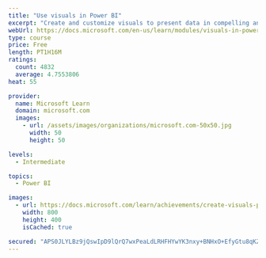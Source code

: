 ```yaml
---
title: "Use visuals in Power BI"
excerpt: "Create and customize visuals to present data in compelling and insightful ways."
webUrl: https://docs.microsoft.com/en-us/learn/modules/visuals-in-power-bi/
type: course
price: Free
length: PT1H16M
ratings:
  count: 4832
  average: 4.7553806
heat: 55

provider:
  name: Microsoft Learn
  domain: microsoft.com
  images:
    - url: /assets/images/organizations/microsoft.com-50x50.jpg
      width: 50
      height: 50

levels:
  - Intermediate

topics:
  - Power BI

images:
  - url: https://docs.microsoft.com/learn/achievements/create-visuals-power-bi-desktop-social.png
    width: 800
    height: 400
    isCached: true

secured: "APS0JLYLBz9jQswIpD9lQrQ7wxPeaLdLRHFHYwYK3nxy+BNHxO+EfyGtu8qKZ8luPB0QPPU/M2M96P29ef9UvwprxyyFDEkjnbAVJY87xdGXX1EOFPDGwGUD1r/3O0onPXXhAZuSkEGbUxjefsQhRaXGmqprUotiCkKcYKGmR2uUZodXX5JEeN94gfK5fxp00w+FkoA21O56AudicZbLhhBbOP0xAI65TrqKDcLIv741DIR7G8qKV4I9T1NzqnS/U1CbvnBjLbI9WajAWRH/NFkJFblwdf/NajIDgq3d/3QKS2z1iK9OC6jhyNwJ87Va28sDMG/0i0kshLkRZ29fGtvB0X6EUlBwBoJU3ewZM9fHgJiYvdQjDDOQd51E2aVHyAZgbJwFY34llegdiqNxQodpkrq07xvPPgoDGgSkZso=;UAla+e2xb0/YPJfILfcjVw=="
---
```


